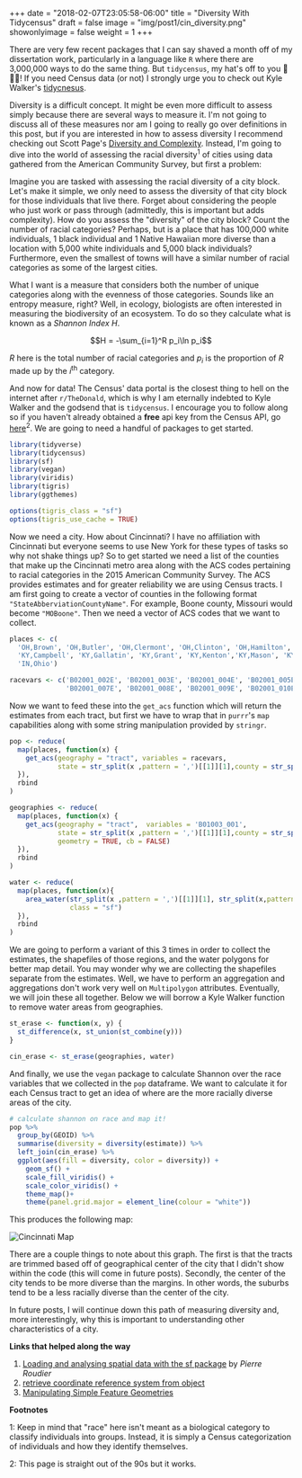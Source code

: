 +++
date = "2018-02-07T23:05:58-06:00"
title = "Diversity With Tidycensus"
draft = false
image = "img/post1/cin_diversity.png"
showonlyimage = false
weight = 1
+++

There are very few recent packages that I can say shaved a month off of my dissertation work, particularly in a language like `R` where there are 3,000,000 ways to do the same thing. But `tidycensus`, my hat's off to you 👏👏👏! If you need Census data (or not) I strongly urge you to check out Kyle Walker's [tidycnesus](https://walkerke.github.io/tidycensus/).

Diversity is a difficult concept. It might be even more difficult to assess simply because there are several ways to measure it. I'm not going to discuss all of these measures nor am I going to really go over definitions in this post, but if you are interested in how to assess diversity I recommend checking out Scott Page's [Diversity and Complexity](https://press.princeton.edu/titles/9208.html). Instead, I'm going to dive into the world of assessing the racial diversity<sup>1</sup> of cities using data gathered from the American Community Survey, but first a problem:

Imagine you are tasked with assessing the racial diversity of a city block. Let's make it simple, we only need to assess the diversity of that city block for those individuals that live there. Forget about considering the people who just work or pass through (admittedly, this is important but adds complexity). How do you assess the "diversity" of the city block? Count the number of racial categories? Perhaps, but is a place that has 100,000 white individuals, 1 black individual and 1 Native Hawaiian more diverse than a location with 5,000 white individuals and 5,000 black individuals? Furthermore, even the smallest of towns will have a similar number of racial categories as some of the largest cities. 

What I want is a measure that considers both the number of unique categories along with the evenness of those categories. Sounds like an entropy measure, right? Well, in ecology, biologists are often interested in measuring the biodiversity of an ecosystem. To do so they calculate what is known as a *Shannon Index* $H$. 

$$H = -\sum_{i=1}^R p_i\ln p_i$$

$R$ here is the total number of racial categories and $p_i$ is the proportion of $R$ made up by the $i$<sup>th</sup> category. 

And now for data! The Census' data portal is the closest thing to hell on the internet after `r/TheDonald`, which is why I am eternally indebted to Kyle Walker and the godsend that is `tidycensus`. I encourage you to follow along so if you haven't already obtained a **free** api key from the Census API, go [here](https://api.census.gov/data/key_signup.html)<sup>2</sup>. We are going to need a handful of packages to get started.

```r
library(tidyverse)  
library(tidycensus)
library(sf) 
library(vegan)
library(viridis)
library(tigris)
library(ggthemes)

options(tigris_class = "sf")
options(tigris_use_cache = TRUE)
```

Now we need a city. How about Cincinnati? I have no affiliation with Cincinnati but everyone seems to use New York for these types of tasks so why not shake things up? So to get started we need a list of the counties that make up the Cincinnati metro area along with the ACS codes pertaining to racial categories in the 2015 American Community Survey. The ACS provides estimates and for greater reliability we are using Census tracts. I am first going to create a vector of counties in the following format `"StateAbberviationCountyName"`. For example, Boone county, Missouri would become `"MOBoone"`. Then we need a vector of ACS codes that we want to collect. 

```r
places <- c(
  'OH,Brown', 'OH,Butler', 'OH,Clermont', 'OH,Clinton', 'OH,Hamilton', 'OH,Warren', 'KY,Boone', 'KY,Bracken',
  'KY,Campbell', 'KY,Gallatin', 'KY,Grant', 'KY,Kenton','KY,Mason', 'KY,Pendleton', 'IN,Dearborn', 'IN,Franklin', 
  'IN,Ohio')

racevars <- c('B02001_002E', 'B02001_003E', 'B02001_004E', 'B02001_005E', 'B02001_006E',
              'B02001_007E', 'B02001_008E', 'B02001_009E', 'B02001_010E')
```

Now we want to feed these into the `get_acs` function which will return the estimates from each tract, but first we have to wrap that in `purrr`'s `map` capabilities along with some string manipulation provided by `stringr`.

```r
pop <- reduce(
  map(places, function(x) {
    get_acs(geography = "tract", variables = racevars, 
            state = str_split(x ,pattern = ',')[[1]][1],county = str_split(x,pattern = ',')[[1]][2])
  }), 
  rbind
)

geographies <- reduce(
  map(places, function(x) {
    get_acs(geography = "tract",  variables = 'B01003_001',
            state = str_split(x ,pattern = ',')[[1]][1],county = str_split(x,pattern = ',')[[1]][2] ,
            geometry = TRUE, cb = FALSE)
  }), 
  rbind
)

water <- reduce(
  map(places, function(x){
    area_water(str_split(x ,pattern = ',')[[1]][1], str_split(x,pattern = ',')[[1]][2], 
               class = "sf")
  }),
  rbind
)
```

We are going to perform a variant of this 3 times in order to collect the estimates, the shapefiles of those regions, and the water polygons for better map detail. You may wonder why we are collecting the shapefiles separate from the estimates. Well, we have to perform an aggregation and aggregations don't work very well on `Multipolygon` attributes. Eventually, we will join these all together. Below we will borrow a Kyle Walker function to remove water areas from geographies.

```r
st_erase <- function(x, y) {
  st_difference(x, st_union(st_combine(y)))
}

cin_erase <- st_erase(geographies, water)
```

And finally, we use the `vegan` package to calculate Shannon over the race variables that we collected in the `pop` dataframe. We want to calculate it for each Census tract to get an idea of where are the more racially diverse areas of the city. 

```r
# calculate shannon on race and map it!
pop %>% 
  group_by(GEOID) %>%
  summarise(diversity = diversity(estimate)) %>%
  left_join(cin_erase) %>% 
  ggplot(aes(fill = diversity, color = diversity)) +
    geom_sf() + 
    scale_fill_viridis() + 
    scale_color_viridis() + 
    theme_map()+
    theme(panel.grid.major = element_line(colour = "white"))

```

This produces the following map:

![Cincinnati Map](/img/post1/cin_diversity.png)

There are a couple things to note about this graph. The first is that the tracts are trimmed based off of geographical center of the city that I didn't show within the code (this will come in future posts). Secondly, the center of the city tends to be more diverse than the margins. In other words, the suburbs tend to be a less racially diverse than the center of the city. 

In future posts, I will continue down this path of measuring diversity and, more interestingly, why this is important to understanding other characteristics of a city. 

**Links that helped along the way**

1. [Loading and analysing spatial data with the sf package](http://pierreroudier.github.io/teaching/20170626-Pedometrics/20170626-soil-data.html) by *Pierre Roudier*
2. [retrieve coordinate reference system from object](https://www.rdocumentation.org/packages/sf/versions/0.2-2/topics/crs)
3. [Manipulating Simple Feature Geometries](https://cran.r-project.org/web/packages/sf/vignettes/sf3.html#for-collections-of-geometry-sfc-and-simple-feature-collections-sf)



**Footnotes**

1: Keep in mind that "race" here isn't meant as a biological category to classify individuals into groups. Instead, it is simply a Census categorization of individuals and how they identify themselves.

2: This page is straight out of the 90s but it works.

<script type="text/javascript" src="https://cdnjs.cloudflare.com/ajax/libs/mathjax/2.7.1/MathJax.js?config=TeX-AMS-MML_HTMLorMML">
</script>

<script type="text/x-mathjax-config">
MathJax.Hub.Config({
  tex2jax: {inlineMath: [['$','$'], ['\\(','\\)']]}
});
</script>
<script type="text/javascript" async src="path-to-mathjax/MathJax.js?config=TeX-AMS_CHTML"></script>
